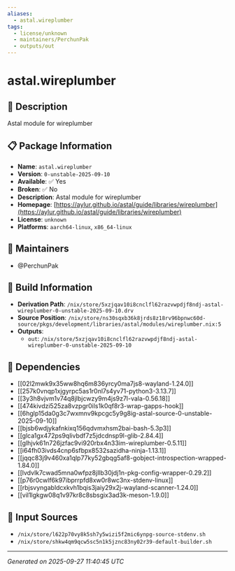 ```yaml
---
aliases:
  - astal.wireplumber
tags:
  - license/unknown
  - maintainers/PerchunPak
  - outputs/out
---
```


# astal.wireplumber

## 📝 Description

Astal module for wireplumber

## 📋 Package Information

- **Name**: `astal.wireplumber`
- **Version**: `0-unstable-2025-09-10`
- **Available**: ✅ Yes
- **Broken**: ✅ No
- **Description**: Astal module for wireplumber
- **Homepage**: [https://aylur.github.io/astal/guide/libraries/wireplumber](https://aylur.github.io/astal/guide/libraries/wireplumber)
- **License**: `unknown`
- **Platforms**: `aarch64-linux`, `x86_64-linux`
## 👥 Maintainers

- @PerchunPak


## 🔧 Build Information

- **Derivation Path**: `/nix/store/5xzjqav10i8cnclfl62razvwpdjf8ndj-astal-wireplumber-0-unstable-2025-09-10.drv`
- **Source Position**: `/nix/store/ns30sqxb36k8jrds8z18rv96bpnwc60d-source/pkgs/development/libraries/astal/modules/wireplumber.nix:5`
- **Outputs**:
  - `out`:  `/nix/store/5xzjqav10i8cnclfl62razvwpdjf8ndj-astal-wireplumber-0-unstable-2025-09-10`

## 🔗 Dependencies

- [[02l2mwk9x35ww8hq6m836yrcy0ma7js8-wayland-1.24.0]]
- [[257k0vnqp1xjgyrpc5as1r0nl7s4yv71-python3-3.13.7]]
- [[3y3h8vjvm1v74q8jlbjcwzy9m4js9z7l-vala-0.56.18]]
- [[474kivdzi525za8vzpgr0ils1k0qf8r3-wrap-gapps-hook]]
- [[6hglp15da0g3c7wxmnv9kpcgc5y9g8ig-astal-source-0-unstable-2025-09-10]]
- [[bjsb6wdjykafnkixq156qdvmxhsm2bai-bash-5.3p3]]
- [[glca1gx472ps9qlivbdf7z5jdcdnsp9l-glib-2.84.4]]
- [[glhjvk61n726jzfac9vi920rbx4n33im-wireplumber-0.5.11]]
- [[i64fh03ivds4cnp6sfbpx8532sazidha-ninja-1.13.1]]
- [[jqqc83j9v460xa1qlp77ky52gbqg5af8-gobject-introspection-wrapped-1.84.0]]
- [[lvdvlk7cwad5mna0wfpz8jllb30jdj1n-pkg-config-wrapper-0.29.2]]
- [[p76r0cwlf6k97ibprrpfd8xw0r8wc3nx-stdenv-linux]]
- [[rbjsvyngabldcxkvh1bqis3jaiy29x2j-wayland-scanner-1.24.0]]
- [[vil1lgkgw08q1v97kr8c8sbsgix3ad3k-meson-1.9.0]]

## 📁 Input Sources

- `/nix/store/l622p70vy8k5sh7y5wizi5f2mic6ynpg-source-stdenv.sh`
- `/nix/store/shkw4qm9qcw5sc5n1k5jznc83ny02r39-default-builder.sh`

---
*Generated on 2025-09-27 11:40:45 UTC*
